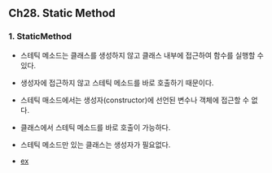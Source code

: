 ## Ch28. Static Method

### 1. StaticMethod
- 스테틱 메소드는 클래스를 생성하지 않고 클래스 내부에 접근하여 함수를 실행할 수 있다.  
- 생성자에 접근하지 않고 스테틱 메소드를 바로 호출하기 때문이다.
- 스테틱 매소드에서는 생성자(constructor)에 선언된 변수나 객체에 접근할 수 없다.
- 클래스에서 스테틱 메소드를 바로 호출이 가능하다.
- 스테틱 메소드만 있는 클래스는 생성자가 필요없다.


- [ex](./index.js)  